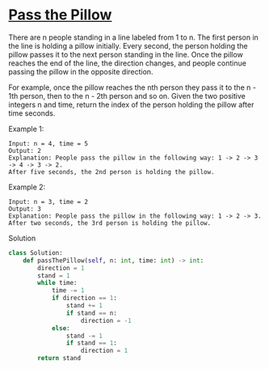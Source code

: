 # [Pass the Pillow](https://leetcode.com/problems/pass-the-pillow/description/)

There are n people standing in a line labeled from 1 to n. The first person in the line is holding a pillow initially. Every second, the person holding the pillow passes it to the next person standing in the line. Once the pillow reaches the end of the line, the direction changes, and people continue passing the pillow in the opposite direction.

For example, once the pillow reaches the nth person they pass it to the n - 1th person, then to the n - 2th person and so on.
Given the two positive integers n and time, return the index of the person holding the pillow after time seconds.

Example 1:
```
Input: n = 4, time = 5
Output: 2
Explanation: People pass the pillow in the following way: 1 -> 2 -> 3 -> 4 -> 3 -> 2.
After five seconds, the 2nd person is holding the pillow.
```
Example 2:
```
Input: n = 3, time = 2
Output: 3
Explanation: People pass the pillow in the following way: 1 -> 2 -> 3.
After two seconds, the 3rd person is holding the pillow.
```
Solution
```python
class Solution:
    def passThePillow(self, n: int, time: int) -> int:
        direction = 1
        stand = 1
        while time:
            time -= 1
            if direction == 1:
                stand += 1
                if stand == n:
                    direction = -1
            else:
                stand -= 1
                if stand == 1:
                    direction = 1
        return stand
```

